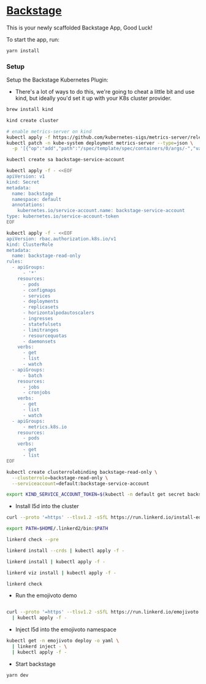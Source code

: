 # [Backstage](https://backstage.io)

This is your newly scaffolded Backstage App, Good Luck!

To start the app, run:

```sh
yarn install
```

### Setup

Setup the Backstage Kubernetes Plugin:

- There's a lot of ways to do this, we're going to cheat a little bit and use kind, but ideally you'd set it up with your K8s cluster provider.

```sh
brew install kind

kind create cluster

# enable metrics-server on kind
kubectl apply -f https://github.com/kubernetes-sigs/metrics-server/releases/download/v0.5.0/components.yaml
kubectl patch -n kube-system deployment metrics-server --type=json \
  -p '[{"op":"add","path":"/spec/template/spec/containers/0/args/-","value":"--kubelet-insecure-tls"}]'

kubectl create sa backstage-service-account

kubectl apply -f - <<EOF
apiVersion: v1
kind: Secret
metadata:
  name: backstage
  namespace: default
  annotations:
    kubernetes.io/service-account.name: backstage-service-account
type: kubernetes.io/service-account-token
EOF

kubectl apply -f - <<EOF
apiVersion: rbac.authorization.k8s.io/v1
kind: ClusterRole
metadata:
  name: backstage-read-only
rules:
  - apiGroups:
      - '*'
    resources:
      - pods
      - configmaps
      - services
      - deployments
      - replicasets
      - horizontalpodautoscalers
      - ingresses
      - statefulsets
      - limitranges
      - resourcequotas
      - daemonsets
    verbs:
      - get
      - list
      - watch
  - apiGroups:
      - batch
    resources:
      - jobs
      - cronjobs
    verbs:
      - get
      - list
      - watch
  - apiGroups:
      - metrics.k8s.io
    resources:
      - pods
    verbs:
      - get
      - list
EOF

kubectl create clusterrolebinding backstage-read-only \
  --clusterrole=backstage-read-only \
  --serviceaccount=default:backstage-service-account

export KIND_SERVICE_ACCOUNT_TOKEN=$(kubectl -n default get secret backstage -o go-template='{{.data.token | base64decode}}')
```

- Install l5d into the cluster

```sh
curl --proto '=https' --tlsv1.2 -sSfL https://run.linkerd.io/install-edge | sh

export PATH=$HOME/.linkerd2/bin:$PATH

linkerd check --pre

linkerd install --crds | kubectl apply -f -

linkerd install | kubectl apply -f -

linkerd viz install | kubectl apply -f -

linkerd check
```

- Run the emojivoto demo

```sh

curl --proto '=https' --tlsv1.2 -sSfL https://run.linkerd.io/emojivoto.yml \
  | kubectl apply -f -

```

- Inject l5d into the emojivoto namespace

```sh
kubectl get -n emojivoto deploy -o yaml \
  | linkerd inject - \
  | kubectl apply -f -
```


- Start backstage

```sh
yarn dev
```
